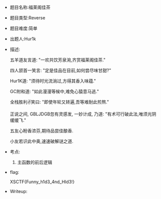 - 题目名称:福莱阁佳茶

- 题目类型:Reverse

- 题目难度:简单

- 出题人:Hur1k

- 描述:

  五羊道友言道: "一欢共饮芳泉涴,齐赏福莱阁佳茶."

  四人颔首一笑言: "定是佳品在目前,如何尝尽味甘甜?"
  
  Hur1K道: "须待时光流淌过,方得其香入味蕴."
  
  GC附和道: "如此漫漫等候中,难免心猿意马逃."
  
  全栈胜利✌笑曰: "即使年轮又转遍,吾等难耐此煎熬."

  正说之间, GBLJDGB忽有灵感发, 一妙计成, 乃道: "有术可行破此法,唯须光阴缓缓飞."

  五友心盼香浓芬,期待品尝佳酿香.
  
  小友若识此中奥,速速破解谜之道.


- 考点:

  1. 主函数的前后逻辑

- flag:

  XSCTF{Funny_h1d3_4nd_HId3!}

- Writeup:

